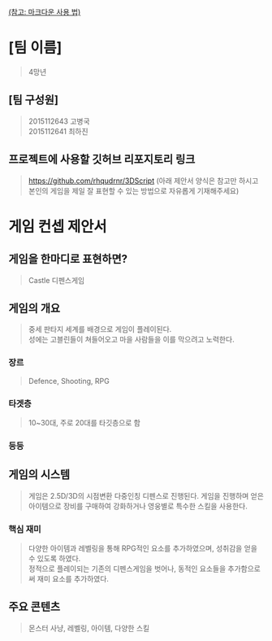 [(참고: 마크다운 사용 법)](https://gist.github.com/ihoneymon/652be052a0727ad59601)

# [팀 이름]
 > 4망년
## [팀 구성원]
 > 2015112643 고병국   
 > 2015112641 최하진
## 프로젝트에 사용할 깃허브 리포지토리 링크
 > https://github.com/rhqudrnr/3DScript
(아래 제안서 양식은 참고만 하시고 본인의 게임을 제일 잘 표현할 수 있는 방법으로 자유롭게 기재해주세요)
# 게임 컨셉 제안서
## 게임을 한마디로 표현하면?
 > Castle 디펜스게임
## 게임의 개요
 > 중세 판타지 세계를 배경으로 게임이 플레이된다.   
 > 성에는 고블린들이 쳐들어오고 마을 사람들을 이를 막으려고 노력한다.   
### 장르
> Defence, Shooting, RPG
### 타겟층
> 10~30대, 주로 20대를 타깃층으로 함
### 등등
## 게임의 시스템
> 게임은 2.5D/3D의 시점변환 다중인칭 디펜스로 진행된다.
> 게임을 진행하며 얻은 아이템으로 장비를 구매하여 강화하거나 영웅별로 특수한 스킬을 사용한다.
### 핵심 재미
> 다양한 아이템과 레벨링을 통해 RPG적인 요소를 추가하였으며, 성취감을 얻을 수 있도록 하였다.   
> 정적으로 플레이되는 기존의 디펜스게임을 벗어나, 동적인 요소들을 추가함으로써 재미 요소를 추가하였다.
## 주요 콘텐츠
> 몬스터 사냥, 레벨링, 아이템, 다양한 스킬
